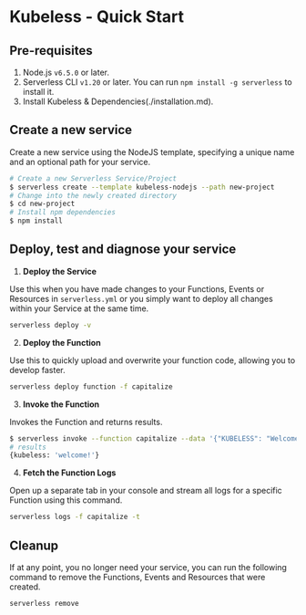 <!--
title: Serverless Framework - Kubeless Guide - Quick Start
menuText: Quick Start
menuOrder: 2
description: Getting started with the Serverless Framework on Kubeless
layout: Doc
-->

# Kubeless - Quick Start

## Pre-requisites

1. Node.js `v6.5.0` or later.
2. Serverless CLI `v1.20` or later. You can run
`npm install -g serverless` to install it.
3. Install Kubeless & Dependencies(./installation.md). 

## Create a new service

Create a new service using the NodeJS template, specifying a unique name and an optional path for your service.

```bash
# Create a new Serverless Service/Project
$ serverless create --template kubeless-nodejs --path new-project
# Change into the newly created directory
$ cd new-project
# Install npm dependencies
$ npm install
```

## Deploy, test and diagnose your service

1. **Deploy the Service**

  Use this when you have made changes to your Functions, Events or Resources in `serverless.yml` or you simply want to deploy all changes within your Service at the same time.

  ```bash
  serverless deploy -v
  ```

2. **Deploy the Function**

  Use this to quickly upload and overwrite your function code, allowing you to develop faster.

  ```bash
  serverless deploy function -f capitalize
  ```

3. **Invoke the Function**

  Invokes the Function and returns results.

  ```bash
  $ serverless invoke --function capitalize --data '{"KUBELESS": "Welcome!"}' -l
  # results
{kubeless: 'welcome!'}
   ```

4. **Fetch the Function Logs**

  Open up a separate tab in your console and stream all logs for a specific Function using this command.
  ```bash
  serverless logs -f capitalize -t
  ```

## Cleanup

If at any point, you no longer need your service, you can run the following command to remove the Functions, Events and Resources that were created.

```bash
serverless remove
```

